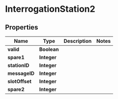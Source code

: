 

# InterrogationStation2


## Properties

| Name | Type | Description | Notes |
|------------ | ------------- | ------------- | -------------|
|**valid** | **Boolean** |  |  |
|**spare1** | **Integer** |  |  |
|**stationID** | **Integer** |  |  |
|**messageID** | **Integer** |  |  |
|**slotOffset** | **Integer** |  |  |
|**spare2** | **Integer** |  |  |



